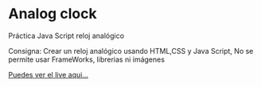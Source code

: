 # Analog clock

Práctica Java Script reloj analógico

Consigna: 
  Crear un reloj analógico usando HTML,CSS y Java Script, No se permite usar FrameWorks, librerias ni imágenes
 
 <a href="https://soporte00.github.io/clock/" target="_blank">Puedes ver el live aqui...</a>
